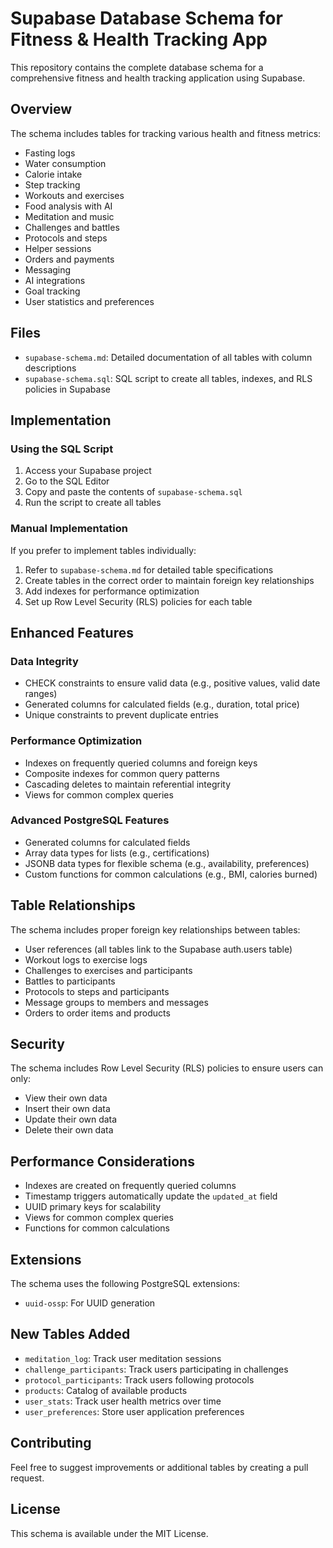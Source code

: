 # Supabase Database Schema for Fitness & Health Tracking App

This repository contains the complete database schema for a comprehensive fitness and health tracking application using Supabase.

## Overview

The schema includes tables for tracking various health and fitness metrics:

- Fasting logs
- Water consumption
- Calorie intake
- Step tracking
- Workouts and exercises
- Food analysis with AI
- Meditation and music
- Challenges and battles
- Protocols and steps
- Helper sessions
- Orders and payments
- Messaging
- AI integrations
- Goal tracking
- User statistics and preferences

## Files

- `supabase-schema.md`: Detailed documentation of all tables with column descriptions
- `supabase-schema.sql`: SQL script to create all tables, indexes, and RLS policies in Supabase

## Implementation

### Using the SQL Script

1. Access your Supabase project
2. Go to the SQL Editor
3. Copy and paste the contents of `supabase-schema.sql`
4. Run the script to create all tables

### Manual Implementation

If you prefer to implement tables individually:

1. Refer to `supabase-schema.md` for detailed table specifications
2. Create tables in the correct order to maintain foreign key relationships
3. Add indexes for performance optimization
4. Set up Row Level Security (RLS) policies for each table

## Enhanced Features

### Data Integrity

- CHECK constraints to ensure valid data (e.g., positive values, valid date ranges)
- Generated columns for calculated fields (e.g., duration, total price)
- Unique constraints to prevent duplicate entries

### Performance Optimization

- Indexes on frequently queried columns and foreign keys
- Composite indexes for common query patterns
- Cascading deletes to maintain referential integrity
- Views for common complex queries

### Advanced PostgreSQL Features

- Generated columns for calculated fields
- Array data types for lists (e.g., certifications)
- JSONB data types for flexible schema (e.g., availability, preferences)
- Custom functions for common calculations (e.g., BMI, calories burned)

## Table Relationships

The schema includes proper foreign key relationships between tables:

- User references (all tables link to the Supabase auth.users table)
- Workout logs to exercise logs
- Challenges to exercises and participants
- Battles to participants
- Protocols to steps and participants
- Message groups to members and messages
- Orders to order items and products

## Security

The schema includes Row Level Security (RLS) policies to ensure users can only:

- View their own data
- Insert their own data
- Update their own data
- Delete their own data

## Performance Considerations

- Indexes are created on frequently queried columns
- Timestamp triggers automatically update the `updated_at` field
- UUID primary keys for scalability
- Views for common complex queries
- Functions for common calculations

## Extensions

The schema uses the following PostgreSQL extensions:

- `uuid-ossp`: For UUID generation

## New Tables Added

- `meditation_log`: Track user meditation sessions
- `challenge_participants`: Track users participating in challenges
- `protocol_participants`: Track users following protocols
- `products`: Catalog of available products
- `user_stats`: Track user health metrics over time
- `user_preferences`: Store user application preferences

## Contributing

Feel free to suggest improvements or additional tables by creating a pull request.

## License

This schema is available under the MIT License.